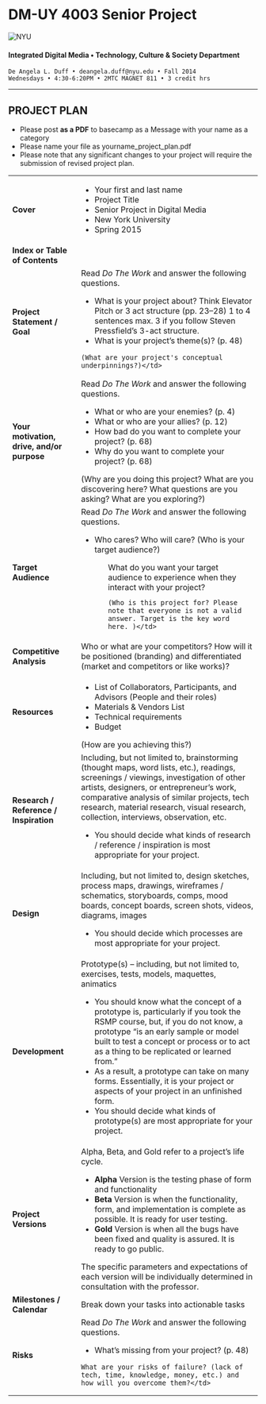 # DM-UY 4003 Senior Project

![NYU](http://ws2.polishedsolid.com/de/nyu_soe_logo.png)
#### Integrated Digital Media • Technology, Culture & Society Department 

    De Angela L. Duff • deangela.duff@nyu.edu • Fall 2014 
    Wednesdays • 4:30-6:20PM • 2MTC MAGNET 811 • 3 credit hrs

---

## PROJECT PLAN

* Please post **as a PDF** to basecamp as a Message with your name as a category
* Please name your file as yourname_project_plan.pdf
* Please note that any significant changes to your project will require the submission of revised project plan.

<table>
<tr>
    <td><strong>Cover</strong></td>   
    <td>
    <ul>
    <li>Your first and last name</li>
    <li>Project Title</li>
    <li>Senior Project in Digital Media</li>
    <li>New York University</li>
    <li>Spring 2015</li></td>
</tr>
<tr>
    <td><strong>Index or Table of Contents</strong></td>
    <td></td>
</tr>
<tr>
    <td><strong>Project Statement / Goal</strong></td>    
    <td>Read <i>Do The Work</i> and answer the following questions. 
    <ul>
    <li>What is your project about? Think Elevator Pitch or 3 act structure (pp. 23–28) 1 to 4 sentences max. 3 if you follow Steven Pressfield’s 3-act structure.</li>
    <li>What is your project’s theme(s)? (p. 48)</li>
    </ul>

    (What are your project's conceptual underpinnings?)</td>
</tr>
<tr>
    <td><strong>Your motivation, drive, and/or purpose</strong></td> 
    <td>Read <i>Do The Work</i> and answer the following questions.
    <ul>
    <li>What or who are your enemies? (p. 4)</li>
    <li>What or who are your allies? (p. 12)</li>
    <li>How bad do you want to complete your project? (p. 68)</li>
    <li>Why do you want to complete your project? (p. 68)</li>
    </ul>
    (Why are you doing this project? What are you discovering here? What questions are you asking? What are you exploring?)</td>
</tr>
<tr>
    <td><strong>Target Audience</strong></td> 
    <td>
    Read <i>Do The Work</i> and answer the following questions. 
    <ul>
    <li>Who cares? Who will care? (Who is your target audience?)</li>
    <ul>
    What do you want your target audience to experience when they interact with your project?

    (Who is this project for? Please note that everyone is not a valid answer. Target is the key word here. )</td>
</tr>
<tr>
    <td><strong>Competitive Analysis</strong></td>
    <td>Who or what are your competitors? How will it be positioned (branding) and differentiated (market and competitors or like works)?</td>
</tr>
<tr>
    <td><strong>Resources</strong></td>   
    <td>
    <ul>
    <li>List of Collaborators, Participants, and Advisors (People and their roles)</li>
    <li>Materials &amp; Vendors List</li>
    <li>Technical requirements</li>
    <li>Budget</li>
    </ul>
    (How are you achieving this?)</td> 
</tr>
<tr>
    <td><strong>Research / Reference / Inspiration</strong></td>        
    <td>Including, but not limited to, brainstorming (thought maps, word lists, etc.), readings, screenings / viewings, investigation of other artists, designers, or entrepreneur’s work, comparative analysis of similar projects, tech research, material research, visual research, collection, interviews, observation, etc.
    <ul>
    <li>You should decide what kinds of research / reference / inspiration is most appropriate for your project.</li>
    </ul></td>
</tr>
<tr>
    <td><strong>Design</strong></td>  
    <td>Including, but not limited to, design sketches, process maps, drawings, wireframes / schematics, storyboards, comps, mood boards, concept boards, screen shots, videos, diagrams, images 
    <ul>
    <li>You should decide which processes are most appropriate for your project.</li>
    </ul></td>
</tr> 
<tr>
    <td><strong>Development</strong></td> 
    <td>Prototype(s) – including, but not limited to, exercises, tests, models, maquettes, animatics 
    <ul>
    <li>You should know what the concept of a prototype is, particularly if you took the RSMP course, but, if you do not know, a prototype “is an early sample or model built to test a concept or process or to act as a thing to be replicated or learned from.”</li>
    <li>As a result, a prototype can take on many forms. Essentially, it is your project or aspects of your project in an unfinished form.</li>
    <li>You should decide what kinds of prototype(s) are most appropriate for your project.</li></td>
</tr>
<tr>
    <td><strong>Project Versions</strong></td> 
    <td>Alpha, Beta, and Gold refer to a project’s life cycle.
    <ul>
    <li><strong>Alpha</strong> Version is the testing phase of form and functionality</li>
    <li><strong>Beta</strong> Version is when the functionality, form, and implementation is complete as possible. It is ready for user testing.</li>
    <li><strong>Gold</strong> Version is when all the bugs have been fixed and quality is assured. It is ready to go public.</li>
    </ul>
    The specific parameters and expectations of each version will be individually determined in consultation with the professor.</td>
</tr>
<tr>
    <td><strong>Milestones / Calendar</strong></td>
    <td>Break down your tasks into actionable tasks</td>
</tr>
<tr>  
<tr>
    <td><strong>Risks</strong></td>   
    <td>Read <i>Do The Work</i> and answer the following questions.
    <ul>
    <li>What’s missing from your project? (p. 48)</li>
    </ul>

    What are your risks of failure? (lack of tech, time, knowledge, money, etc.) and how will you overcome them?</td>
</tr>
</table>







